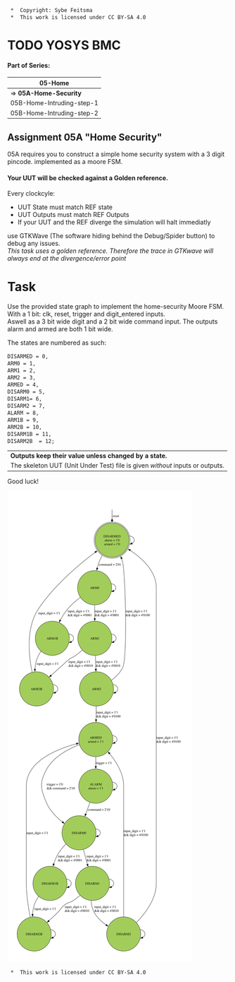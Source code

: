 ```
 *  Copyright: Sybe Feitsma
 *  This work is licensed under CC BY-SA 4.0 
```
# TODO YOSYS BMC
#### Part of Series:
  | 05-Home |
  | ------------ |
  | => **05A-Home-Security** |
  | 05B-Home-Intruding-step-1 |
  | 05B-Home-Intruding-step-2 |


## Assignment 05A "Home Security"

  05A requires you to construct a simple home security system with a 3 digit pincode. implemented as a moore FSM.
  
#### Your UUT will be checked against a Golden reference. 
  Every clockcyle:

  - UUT State must match REF state  
  - UUT Outputs must match REF Outputs
  - If your UUT and the REF diverge the simulation will halt immediatly

  use GTKWave (The software hiding behind the Debug/Spider button) to debug any issues.\
  *This task uses a golden reference. Therefore the trace in GTKwave will always end at the divergence/error point*

# Task
  Use the provided state graph to implement the home-security Moore FSM. With a 1 bit: clk, reset, trigger and digit_entered inputs.\
  Aswell as a 3 bit wide digit and a 2 bit wide command input. The outputs alarm and armed are both 1 bit wide.


  The states are numbered as such:
  ```
  DISARMED = 0,
  ARM0 = 1,
  ARM1 = 2,
  ARM2 = 3,
  ARMED = 4,
  DISARM0 = 5,
  DISARM1= 6,
  DISARM2 = 7,
  ALARM = 8,
  ARM1B = 9,
  ARM2B = 10,
  DISARM1B = 11,
  DISARM2B  = 12;
  ```
  | |
  | -- |
  |  **Outputs keep their value unless changed by a state.** | |
  The skeleton UUT (Unit Under Test) file is given _without_ inputs or outputs.| |

  Good luck!


<img src="fsm.svg" style="background-color:white;padding:20px;">

```
 *  This work is licensed under CC BY-SA 4.0 
```